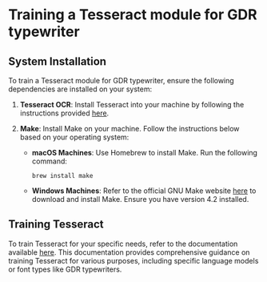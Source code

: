 # Training a Tesseract module for GDR typewriter

## System Installation

To train a Tesseract module for GDR typewriter, ensure the following dependencies are installed on your system:

1. **Tesseract OCR**: Install Tesseract into your machine by following the instructions provided [here](https://tesseract-ocr.github.io/tessdoc/Installation.html).

2. **Make**: Install Make on your machine. Follow the instructions below based on your operating system:

    - **macOS Machines**: Use Homebrew to install Make. Run the following command:
        ```
        brew install make
        ```

    - **Windows Machines**: Refer to the official GNU Make website [here](https://www.gnu.org/software/make/) to download and install Make. Ensure you have version 4.2 installed.

## Training Tesseract

To train Tesseract for your specific needs, refer to the documentation available [here](https://github.com/tesseract-ocr/tessdoc). This documentation provides comprehensive guidance on training Tesseract for various purposes, including specific language models or font types like GDR typewriters.
